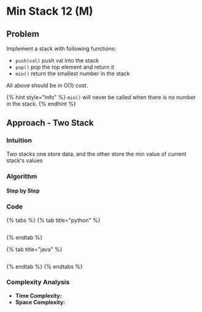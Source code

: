 # Min Stack 12 \(M\)

## Problem

Implement a stack with following functions:

* `push(val)` push val into the stack
* `pop()` pop the top element and return it
* `min()` return the smallest number in the stack

All above should be in O\(1\) cost.

{% hint style="info" %}
 `min()` will never be called when there is no number in the stack.
{% endhint %}

## Approach - Two Stack 

### Intuition

Two stacks one store data, and the other store the min value of current stack's values

### Algorithm

#### Step by Step

### Code

{% tabs %}
{% tab title="python" %}
```python

```
{% endtab %}

{% tab title="java" %}
```

```
{% endtab %}
{% endtabs %}

### Complexity Analysis

* **Time Complexity:**
* **Space Complexity:**

